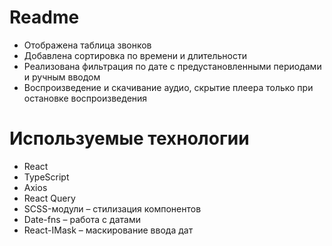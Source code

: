 # Readme  

- Отображена таблица звонков  
- Добавлена сортировка по времени и длительности  
- Реализована фильтрация по дате с предустановленными периодами и ручным вводом  
- Воспроизведение и скачивание аудио, скрытие плеера только при остановке воспроизведения

# Используемые технологии

- React
- TypeScript
- Axios 
- React Query
- SCSS-модули – стилизация компонентов
- Date-fns – работа с датами
- React-IMask – маскирование ввода дат
